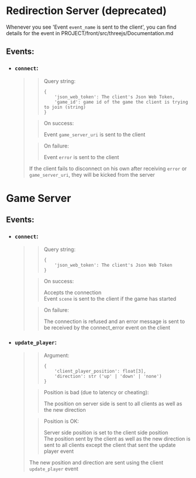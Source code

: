# Redirection Server (deprecated)

Whenever you see 'Event `event_name` is sent to the client', you can find details for the event in PROJECT/front/src/threejs/Documentation.md

## Events:
- ### `connect`:  
  >> Query string:  
  >> ```
  >> {  
  >>     'json_web_token': The client's Json Web Token,  
  >>     'game_id': game id of the game the client is trying to join (string)  
  >> }
  >> ```
  > 
  >> On success:
  >> 
  >> Event `game_server_uri` is sent to the client  
  >
  >> On failure:
  >>
  >> Event `error` is sent to the client
  >
  > If the client fails to disconnect on his own after receiving `error` or
  > `game_server_uri`, they will be kicked from the server


# Game Server

## Events:
- ### `connect`:
  >> Query string:
  >> ```
  >> {  
  >>     'json_web_token': The client's Json Web Token
  >> }
  >> ```
  >
  >> On success:  
  >>
  >> Accepts the connection  
  >> Event `scene` is sent to the client if the game has started
  >
  >> On failure:
  >>
  >> The connection is refused and an error message is sent to be received by
  >> the connect_error event on the client

- ### `update_player`:
  >> Argument:
  >> ```
  >> {
  >>     'client_player_position': float[3],
  >>     'direction': str ('up' | 'down' | 'none')
  >> }
  >> ``` 
  >
  >> Position is bad (due to latency or cheating):
  >>
  >> The position on server side is sent to all clients as well as the new direction
  >
  >> Position is OK:
  >>
  >> Server side position is set to the client side position  
  >> The position sent by the client as well as the new direction is sent to all clients
  >> except the client that sent the update player event
  >
  > The new position and direction are sent using the client `update_player` event